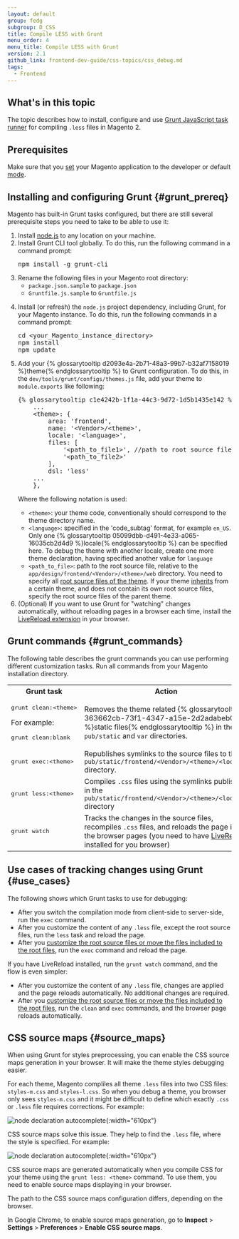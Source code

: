 ```yaml
---
layout: default
group: fedg
subgroup: D_CSS
title: Compile LESS with Grunt
menu_order: 4
menu_title: Compile LESS with Grunt
version: 2.1
github_link: frontend-dev-guide/css-topics/css_debug.md
tags:
  - Frontend
---
```


<h2>What's in this topic</h2>

<p>
The topic describes how to install, configure and use <a href="http://gruntjs.com/" target="_blank">Grunt JavaScript task runner</a> for compiling <code>.less</code> files in Magento 2. </p>


## Prerequisites 
Make sure that you [set]({{page.baseurl}}config-guide/cli/config-cli-subcommands-mode.html) your Magento application to the developer or default [mode]({{page.baseurl}}config-guide/bootstrap/magento-modes.html).

## Installing and configuring Grunt {#grunt_prereq}

Magento has built-in Grunt tasks configured, but there are still several prerequisite steps you need to take to be able to use it:

<ol>
<li>
Install <a href="https://github.com/joyent/node/wiki/installing-node.js-via-package-manager)" target="_blank">node.js</a> to any location on your machine.
</li>
<li>Install Grunt CLI tool globally. To do this, run the following command in a command prompt:<br>
<pre>
npm install -g grunt-cli
</pre>
</li>
<li>
Rename the following files in your Magento root directory:
<ul>
<li><code>package.json.sample</code> to <code>package.json</code></li>
<li><code>Gruntfile.js.sample</code> to <code>Gruntfile.js</code></li>
</ul>
</li>
<li>

Install (or refresh) the <code>node.js</code> project dependency, including Grunt, for your Magento instance. To do this, run the following commands in a command prompt:<br>

<pre>
cd &lt;your_Magento_instance_directory&gt;
npm install
npm update
</pre>
</li>

<li>
Add your {% glossarytooltip d2093e4a-2b71-48a3-99b7-b32af7158019 %}theme{% endglossarytooltip %} to Grunt configuration. To do this, in the <code>dev/tools/grunt/configs/themes.js</code> file, add your theme to <code>module.exports</code> like following:
<pre>
{% glossarytooltip c1e4242b-1f1a-44c3-9d72-1d5b1435e142 %}module{% endglossarytooltip %}.exports = {
    ...
    &lt;theme&gt;: {
        area: 'frontend',
        name: '&lt;Vendor&gt;/&lt;theme&gt;',
        locale: '&lt;language&gt;', 
        files: [
            '&lt;path_to_file1&gt;', //path to root source file
            '&lt;path_to_file2&gt;'
        ],
        dsl: 'less'
    ...
    },
</pre>

Where the following notation is used:
<ul>
<li>
<code>&lt;theme&gt;</code>: your theme code, conventionally should correspond to the theme directory name.
</li>
<li>
<code>&lt;language&gt;</code>: specified in the 'code_subtag' format, for example <code>en_US</code>. Only one {% glossarytooltip 05099dbb-d491-4e33-a065-16035cb2d4d9 %}locale{% endglossarytooltip %} can be specified here. To debug the theme with another locale, create one more theme declaration, having specified another value for <code>language</code>
</li>
<li>
<code>&lt;path_to_file&gt;</code>: path to the root source file, relative to the <code>app/design/frontend/&lt;Vendor&gt;/&lt;theme&gt;/web</code> directory. You need to specify all <a href="{{page.baseurl}}frontend-dev-guide/css-topics/css-preprocess.html#css_preprocess_terms" target="_blank">root source files of the theme</a>. If your theme <a href="{{page.baseurl}}frontend-dev-guide/themes/theme-inherit.html" target="_blank">inherits</a> from a certain theme, and does not contain its own root source files, specify the root source files of the parent theme.

</li> 

</ul>
</li>
<li id="livereload">
(Optional) If you want to use Grunt for "watching" changes automatically, without reloading pages in a browser each time, install the <a href="http://livereload.com/extensions/" target="_blank">LiveReload extension</a> in your browser. 

</li>
</ol>


## Grunt commands {#grunt_commands}

The following table describes the grunt commands you can use performing different customization tasks. Run all commands from your Magento installation directory.

<table>
<tr>
<th>
Grunt task
</th>
<th>
Action
</th>
</tr>
<tr>

<td>
<pre>
grunt clean:&lt;theme&gt;
</pre>

For example: 
<pre>
grunt clean:blank
</pre>
</td>
<td>
Removes the theme related {% glossarytooltip 363662cb-73f1-4347-a15e-2d2adabeb0c2 %}static files{% endglossarytooltip %} in the <code>pub/static</code> and <code>var</code> directories.
</td>
</tr>
<tr>

<td>
<pre>
grunt exec:&lt;theme&gt;
</pre>

</td>
<td>
Republishes symlinks to the source files to the <code>pub/static/frontend/&lt;Vendor&gt;/&lt;theme&gt;/&lt;locale&gt;</code> directory.

</td>
</tr>
<tr>
<td>

<pre>
grunt less:&lt;theme&gt;
</pre>
</td>
<td>
Compiles <code>.css</code> files using the symlinks published in the <code>pub/static/frontend/&lt;Vendor&gt;/&lt;theme&gt;/&lt;locale&gt;</code> directory
</td>
</tr>

<tr>

<td>
<pre>
grunt watch
</pre>
</td>
<td>
Tracks the changes in the source files, recompiles <code>.css</code> files, and reloads the page in the browser pages
(you need to have <a href="#livereload">LiveReload</a> installed for you browser)
</td>
</tr>
</table>

## Use cases of tracking changes using Grunt {#use_cases}

The following shows which Grunt tasks to use for debugging:

<ul>
<li>After you switch the compilation mode from client-side to server-side, run the <code>exec</code> command.</li>
<li>
After you customize the content of any <code>.less</code> file, except the root source files, run the <code>less</code> task and reload the page. </li>

<li>After you <a href="#css_exception">customize the root source files or move the files included to the root files</a>, run the <code>exec</code> command and reload the page.</li>


</ul>

If you have LiveReload installed, run the <code>grunt watch</code> command, and the flow is even simpler:
<ul>
<li>
After you customize the content of any <code>.less</code> file, changes are applied and the page reloads automatically. No additional changes are required.</li>

<li>After you <a href="#css_exception">customize the root source files or move the files included to the root files</a>, run the <code>clean</code> and <code>exec</code> commands, and the browser page reloads automatically.</li>

</ul>

## CSS source maps {#source_maps}

When using Grunt for styles preprocessing, you can enable the CSS source maps generation in your browser. It will make the theme styles debugging easier. 

For each theme, Magento compliles all theme `.less` files into two CSS files: `styles-m.css` and `styles-l.css`. So when you debug a theme, you browser only sees `styles-m.css` and it might be difficult to define which exactly `.css` or `.less` file requires corrections. For example:

![node declaration autocomplete]({{site.baseurl}}common/images/fdg/no-map.png){:width="610px"}

CSS source maps solve this issue. They help to find the `.less` file, where the style is specified. For example:

![node declaration autocomplete]({{site.baseurl}}common/images/fdg/with-map.png){:width="610px"}

CSS source maps are generated automatically when you compile CSS for your theme using the `grunt less: <theme>` command. To use them, you need to enable source maps displaying in your browser.

The path to the CSS source maps configuration differs, depending on the browser.

In Google Chrome, to enable source maps generation, go to **Inspect** > **Settings** > **Preferences** > **Enable CSS source maps**.   